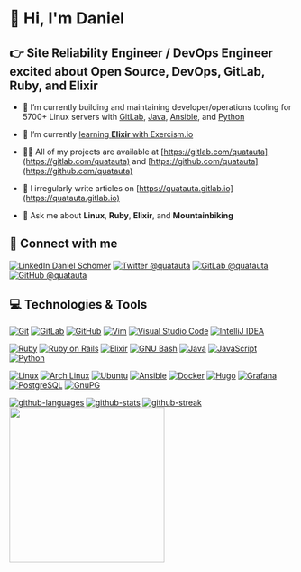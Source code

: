# 👋 Hi, I'm Daniel

## 👉 Site Reliability Engineer / DevOps Engineer excited about Open Source, DevOps, GitLab, Ruby, and Elixir

- 🔭 I’m currently building and maintaining developer/operations tooling for 5700+ Linux servers with [GitLab], [Java], [Ansible], and [Python]

- 🌱 I’m currently [learning **Elixir** with Exercism.io](https://exercism.org/profiles/quatauta)

- 👨‍💻 All of my projects are available at [https://gitlab.com/quatauta](https://gitlab.com/quatauta) and [https://github.com/quatauta](https://github.com/quatauta)

- 📝 I irregularly write articles on [https://quatauta.gitlab.io](https://quatauta.gitlab.io)

- 💬 Ask me about **Linux**, **Ruby**, **Elixir**, and **Mountainbiking**

## 🤝 Connect with me

[![LinkedIn Daniel Schömer][badge-quatauta-linkedin]][quatauta-linkedin]
[![Twitter @quatauta][badge-quatauta-twitter]][quatauta-twitter]
[![GitLab @quatauta][badge-quatauta-gitlab]][quatauta-gitlab]
[![GitHub @quatauta][badge-quatauta-github]][quatauta-github]

## 💻 Technologies & Tools

[![Git][badge-git]][git]
[![GitLab][badge-gitlab]][gitlab]
[![GitHub][badge-github]][github]
[![Vim][badge-vim]][vim]
[![Visual Studio Code][badge-vscode]][vscode]
[![IntelliJ IDEA][badge-intellij-idea]][intellij-idea]

[![Ruby][badge-ruby]][ruby]
[![Ruby on Rails][badge-rails]][rails]
[![Elixir][badge-elixir]][elixir]
[![GNU Bash][badge-bash]][bash]
[![Java][badge-java]][java]
[![JavaScript][badge-javascript]][javascript]
[![Python][badge-python]][python]

[![Linux][badge-linux]][linux]
[![Arch Linux][badge-arch-linux]][arch-linux]
[![Ubuntu][badge-ubuntu]][ubuntu]
[![Ansible][badge-ansible]][ansible]
[![Docker][badge-docker]][docker]
[![Hugo][badge-hugo]][hugo]
[![Grafana][badge-grafana]][grafana]
[![PostgreSQL][badge-postgresql]][postgresql]
[![GnuPG][badge-gnupg]][gnupg]

[![github-languages]][quatauta-github]
[![github-stats]][quatauta-github]
[![github-streak]][quatauta-github]
[<img src="https://gitlabwrap.fly.dev/card/quatauta" height="275">][quatauta-gitlab]

[badge-ansible]: https://img.shields.io/static/v1?style=for-the-badge&color=1a1918&logoColor=ffffff&label=&logo=ansible&message=ansible
[badge-arch-linux]: https://img.shields.io/static/v1?style=for-the-badge&color=1793d1&logoColor=ffffff&label=&logo=Arch+Linux&message=Arch+Linux
[badge-bash]: https://img.shields.io/static/v1?style=for-the-badge&color=4eaa25&logoColor=ffffff&label=&logo=GNU+Bash&message=GNU+Bash
[badge-docker]: https://img.shields.io/static/v1?style=for-the-badge&color=0db7ed&logoColor=ffffff&label=&logo=docker&message=docker
[badge-elixir]: https://img.shields.io/static/v1?style=for-the-badge&color=4b275f&logoColor=ffffff&label=&logo=Elixir&message=Elixir
[badge-git]: https://img.shields.io/static/v1?style=for-the-badge&color=f05032&logoColor=ffffff&label=&logo=Git&message=Git
[badge-github]: https://img.shields.io/static/v1?style=for-the-badge&color=181717&logoColor=ffffff&label=&logo=GitHub&message=GitHub
[badge-gitlab]: https://img.shields.io/static/v1?style=for-the-badge&color=554488&logoColor=fca121&label=&logo=GitLab&message=GitLab
[badge-gnupg]: https://img.shields.io/static/v1?style=for-the-badge&color=0093dd&logoColor=ffffff&label=&logo=gnuprivacyguard&message=GNU+Privacy+Guard
[badge-grafana]: https://img.shields.io/static/v1?style=for-the-badge&color=f46800&logoColor=ffffff&label=&logo=Grafana&message=Grafana
[badge-hugo]: https://img.shields.io/static/v1?style=for-the-badge&color=ff4088&logoColor=ffffff&label=&logo=Hugo&message=Hugo
[badge-intellij-idea]: https://img.shields.io/static/v1?style=for-the-badge&color=000000&logoColor=ffffff&label=&logo=intellij-idea&message=IntelliJ+IDEA
[badge-java]: https://img.shields.io/static/v1?style=for-the-badge&color=007396&logoColor=ffffff&label=&logo=Java&message=Java
[badge-javascript]: https://img.shields.io/static/v1?style=for-the-badge&color=222222&logoColor=f7df1e&label=&logo=JavaScript&message=JavaScript
[badge-linux]: https://img.shields.io/static/v1?style=for-the-badge&color=fcc624&logoColor=000000&label=&logo=linux&message=Linux
[badge-postgresql]: https://img.shields.io/static/v1?style=for-the-badge&color=4169e1&logoColor=ffffff&label=&logo=PostgreSQL&message=PostgreSQL
[badge-python]: https://img.shields.io/static/v1?style=for-the-badge&color=3776ab&logoColor=ffffff&label=&logo=Python&message=Python
[badge-quatauta-github]: https://img.shields.io/static/v1?style=for-the-badge&color=181717&logoColor=ffffff&label=&logo=github&message=@quatauta
[badge-quatauta-gitlab]: https://img.shields.io/static/v1?style=for-the-badge&color=554488&logoColor=ffffff&label=&logo=gitlab&message=@quatauta
[badge-quatauta-linkedin]: https://img.shields.io/static/v1?style=for-the-badge&color=0a66c2&logoColor=ffffff&label=&logo=linkedin&message=@daniel-schoemer
[badge-quatauta-twitter]: https://img.shields.io/static/v1?style=for-the-badge&color=1da1f2&logoColor=ffffff&label=&logo=twitter&message=@quatauta
[badge-ruby]: https://img.shields.io/static/v1?style=for-the-badge&color=CC342D&logoColor=FFFFFF&label=&logo=Ruby&message=Ruby
[badge-rails]: https://img.shields.io/static/v1?style=for-the-badge&color=cc0000&logoColor=ffffff&label=&logo=Ruby+on+Rails&message=Ruby+on+Rails
[badge-ubuntu]: https://img.shields.io/static/v1?style=for-the-badge&color=e95420&logoColor=ffffff&label=&logo=ubuntu&message=Ubuntu
[badge-vim]: https://img.shields.io/static/v1?style=for-the-badge&color=11ab00&logoColor=ffffff&label=&logo=vim&message=Vim
[badge-vscode]: https://img.shields.io/static/v1?style=for-the-badge&color=0078d7&logoColor=ffffff&label=&logo=visual-studio-code&message=Visual+Studio+Code

[ansible]: https://www.ansible.com/
[arch-linux]: https://archlinux.org/
[bash]: https://www.gnu.org/software/bash/
[docker]: https://www.docker.com/
[elixir]: https://elixir-lang.org
[git]: https://git-scm.com/
[github-languages]: https://github-readme-stats.vercel.app/api/top-langs?username=quatauta&langs_count=10&show_icons=true&locale=en&layout=compact&hide_border=true&hide_title=true
[github-stats]: https://github-readme-stats.vercel.app/api?username=quatauta&count_private=true&show_icons=true&locale=en&hide_border=true&hide_title=true&disable_animations=true
[github-streak]: https://github-readme-streak-stats.herokuapp.com/?user=quatauta&locale=en&hide_border=true&hide_title=true
[github]: https://github.com/
[gitlab]: https://gitlab.com/
[gnupg]: https://gnupg.org/
[grafana]: https://grafana.com/
[hugo]: https://gohugo.io/
[intellij-idea]: https://www.jetbrains.com/idea/
[java]: https://dev.java/
[java]: https://docs.oracle.com/javase/8/
[javascript]: https://developer.mozilla.org/en-US/docs/Web/JavaScript/
[linux]: https://www.linux.org/
[postgresql]: https://www.postgresql.org/
[python]: https://www.python.org/
[quatauta-github]: https://github.com/quatauta
[quatauta-gitlab]: https://gitlab.com/quatauta
[quatauta-linkedin]: https://linkedin.com/in/daniel-schoemer
[quatauta-twitter]: https://twitter.com/quatauta
[rails]: https://rubyonrails.org/
[ruby]: https://www.ruby-lang.org/
[ubuntu]: https://ubuntu.com/
[vim]: https://www.vim.org/
[vscode]: https://code.visualstudio.com/
